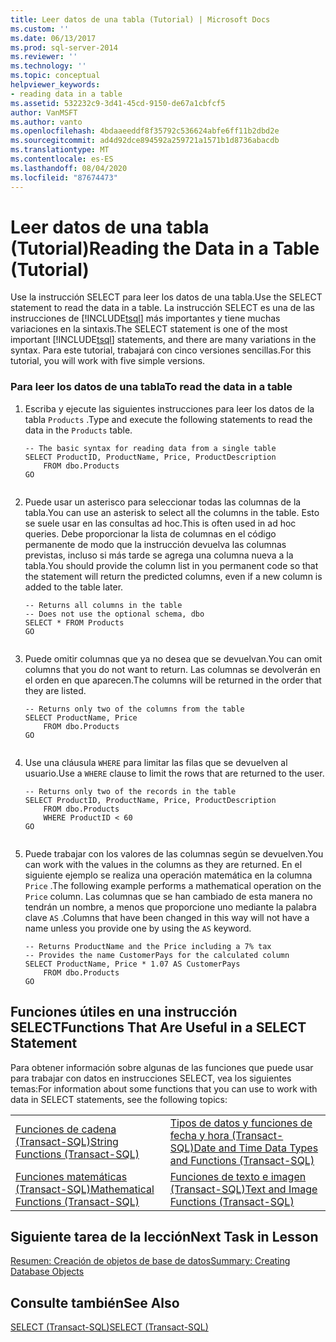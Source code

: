 ```yaml
---
title: Leer datos de una tabla (Tutorial) | Microsoft Docs
ms.custom: ''
ms.date: 06/13/2017
ms.prod: sql-server-2014
ms.reviewer: ''
ms.technology: ''
ms.topic: conceptual
helpviewer_keywords:
- reading data in a table
ms.assetid: 532232c9-3d41-45cd-9150-de67a1cbfcf5
author: VanMSFT
ms.author: vanto
ms.openlocfilehash: 4bdaaeeddf8f35792c536624abfe6ff11b2dbd2e
ms.sourcegitcommit: ad4d92dce894592a259721a1571b1d8736abacdb
ms.translationtype: MT
ms.contentlocale: es-ES
ms.lasthandoff: 08/04/2020
ms.locfileid: "87674473"
---
```

# <a name="reading-the-data-in-a-table-tutorial"></a><span data-ttu-id="fd266-102">Leer datos de una tabla (Tutorial)</span><span class="sxs-lookup"><span data-stu-id="fd266-102">Reading the Data in a Table (Tutorial)</span></span>
  <span data-ttu-id="fd266-103">Use la instrucción SELECT para leer los datos de una tabla.</span><span class="sxs-lookup"><span data-stu-id="fd266-103">Use the SELECT statement to read the data in a table.</span></span> <span data-ttu-id="fd266-104">La instrucción SELECT es una de las instrucciones de [!INCLUDE[tsql](../includes/tsql-md.md)] más importantes y tiene muchas variaciones en la sintaxis.</span><span class="sxs-lookup"><span data-stu-id="fd266-104">The SELECT statement is one of the most important [!INCLUDE[tsql](../includes/tsql-md.md)] statements, and there are many variations in the syntax.</span></span> <span data-ttu-id="fd266-105">Para este tutorial, trabajará con cinco versiones sencillas.</span><span class="sxs-lookup"><span data-stu-id="fd266-105">For this tutorial, you will work with five simple versions.</span></span>  
  
### <a name="to-read-the-data-in-a-table"></a><span data-ttu-id="fd266-106">Para leer los datos de una tabla</span><span class="sxs-lookup"><span data-stu-id="fd266-106">To read the data in a table</span></span>  
  
1.  <span data-ttu-id="fd266-107">Escriba y ejecute las siguientes instrucciones para leer los datos de la tabla `Products` .</span><span class="sxs-lookup"><span data-stu-id="fd266-107">Type and execute the following statements to read the data in the `Products` table.</span></span>  
  
    ```  
    -- The basic syntax for reading data from a single table  
    SELECT ProductID, ProductName, Price, ProductDescription  
        FROM dbo.Products  
    GO  
  
    ```  
  
2.  <span data-ttu-id="fd266-108">Puede usar un asterisco para seleccionar todas las columnas de la tabla.</span><span class="sxs-lookup"><span data-stu-id="fd266-108">You can use an asterisk to select all the columns in the table.</span></span> <span data-ttu-id="fd266-109">Esto se suele usar en las consultas ad hoc.</span><span class="sxs-lookup"><span data-stu-id="fd266-109">This is often used in ad hoc queries.</span></span> <span data-ttu-id="fd266-110">Debe proporcionar la lista de columnas en el código permanente de modo que la instrucción devuelva las columnas previstas, incluso si más tarde se agrega una columna nueva a la tabla.</span><span class="sxs-lookup"><span data-stu-id="fd266-110">You should provide the column list in you permanent code so that the statement will return the predicted columns, even if a new column is added to the table later.</span></span>  
  
    ```  
    -- Returns all columns in the table  
    -- Does not use the optional schema, dbo  
    SELECT * FROM Products  
    GO  
  
    ```  
  
3.  <span data-ttu-id="fd266-111">Puede omitir columnas que ya no desea que se devuelvan.</span><span class="sxs-lookup"><span data-stu-id="fd266-111">You can omit columns that you do not want to return.</span></span> <span data-ttu-id="fd266-112">Las columnas se devolverán en el orden en que aparecen.</span><span class="sxs-lookup"><span data-stu-id="fd266-112">The columns will be returned in the order that they are listed.</span></span>  
  
    ```  
    -- Returns only two of the columns from the table  
    SELECT ProductName, Price  
        FROM dbo.Products  
    GO  
  
    ```  
  
4.  <span data-ttu-id="fd266-113">Use una cláusula `WHERE` para limitar las filas que se devuelven al usuario.</span><span class="sxs-lookup"><span data-stu-id="fd266-113">Use a `WHERE` clause to limit the rows that are returned to the user.</span></span>  
  
    ```  
    -- Returns only two of the records in the table  
    SELECT ProductID, ProductName, Price, ProductDescription  
        FROM dbo.Products  
        WHERE ProductID < 60  
    GO  
  
    ```  
  
5.  <span data-ttu-id="fd266-114">Puede trabajar con los valores de las columnas según se devuelven.</span><span class="sxs-lookup"><span data-stu-id="fd266-114">You can work with the values in the columns as they are returned.</span></span> <span data-ttu-id="fd266-115">En el siguiente ejemplo se realiza una operación matemática en la columna `Price` .</span><span class="sxs-lookup"><span data-stu-id="fd266-115">The following example performs a mathematical operation on the `Price` column.</span></span> <span data-ttu-id="fd266-116">Las columnas que se han cambiado de esta manera no tendrán un nombre, a menos que proporcione uno mediante la palabra clave `AS` .</span><span class="sxs-lookup"><span data-stu-id="fd266-116">Columns that have been changed in this way will not have a name unless you provide one by using the `AS` keyword.</span></span>  
  
    ```  
    -- Returns ProductName and the Price including a 7% tax  
    -- Provides the name CustomerPays for the calculated column  
    SELECT ProductName, Price * 1.07 AS CustomerPays  
        FROM dbo.Products  
    GO  
    ```  
  
## <a name="functions-that-are-useful-in-a-select-statement"></a><span data-ttu-id="fd266-117">Funciones útiles en una instrucción SELECT</span><span class="sxs-lookup"><span data-stu-id="fd266-117">Functions That Are Useful in a SELECT Statement</span></span>  
 <span data-ttu-id="fd266-118">Para obtener información sobre algunas de las funciones que puede usar para trabajar con datos en instrucciones SELECT, vea los siguientes temas:</span><span class="sxs-lookup"><span data-stu-id="fd266-118">For information about some functions that you can use to work with data in SELECT statements, see the following topics:</span></span>  
  
|||  
|-|-|  
|[<span data-ttu-id="fd266-119">Funciones de cadena &#40;Transact-SQL&#41;</span><span class="sxs-lookup"><span data-stu-id="fd266-119">String Functions &#40;Transact-SQL&#41;</span></span>](/sql/t-sql/functions/string-functions-transact-sql)|[<span data-ttu-id="fd266-120">Tipos de datos y funciones de fecha y hora &#40;Transact-SQL&#41;</span><span class="sxs-lookup"><span data-stu-id="fd266-120">Date and Time Data Types and Functions &#40;Transact-SQL&#41;</span></span>](/sql/t-sql/functions/date-and-time-data-types-and-functions-transact-sql)|  
|[<span data-ttu-id="fd266-121">Funciones matemáticas &#40;Transact-SQL&#41;</span><span class="sxs-lookup"><span data-stu-id="fd266-121">Mathematical Functions &#40;Transact-SQL&#41;</span></span>](/sql/t-sql/functions/mathematical-functions-transact-sql)|[<span data-ttu-id="fd266-122">Funciones de texto e imagen &#40;Transact-SQL&#41;</span><span class="sxs-lookup"><span data-stu-id="fd266-122">Text and Image Functions &#40;Transact-SQL&#41;</span></span>](/sql/t-sql/functions/text-and-image-functions-textptr-transact-sql)|  
  
## <a name="next-task-in-lesson"></a><span data-ttu-id="fd266-123">Siguiente tarea de la lección</span><span class="sxs-lookup"><span data-stu-id="fd266-123">Next Task in Lesson</span></span>  
 [<span data-ttu-id="fd266-124">Resumen: Creación de objetos de base de datos</span><span class="sxs-lookup"><span data-stu-id="fd266-124">Summary: Creating Database Objects</span></span>](lesson-1-5-summary-creating-database-objects.md)  
  
## <a name="see-also"></a><span data-ttu-id="fd266-125">Consulte también</span><span class="sxs-lookup"><span data-stu-id="fd266-125">See Also</span></span>  
 [<span data-ttu-id="fd266-126">SELECT &#40;Transact-SQL&#41;</span><span class="sxs-lookup"><span data-stu-id="fd266-126">SELECT &#40;Transact-SQL&#41;</span></span>](/sql/t-sql/queries/select-transact-sql)  
  
  
